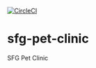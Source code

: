 [![CircleCI](https://dl.circleci.com/status-badge/img/gh/DimK10/sfg-pet-clinic/tree/main.svg?style=svg)](https://dl.circleci.com/status-badge/redirect/gh/DimK10/sfg-pet-clinic/tree/main)

# sfg-pet-clinic

SFG Pet Clinic
